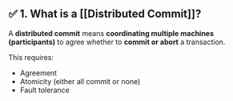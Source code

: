 ## ✅ 1. What is a [[Distributed Commit]]?

A **distributed commit** means **coordinating multiple machines (participants)** to agree whether to **commit or abort** a transaction.

This requires:

- Agreement
- Atomicity (either all commit or none)
- Fault tolerance

